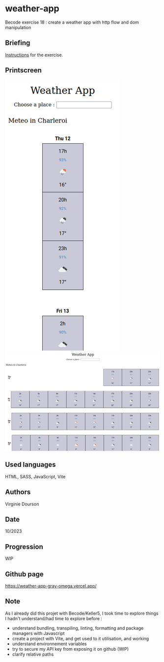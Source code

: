 # weather-app
Becode exercise 18 : create a weather app with http flow and dom manipulation

## Briefing
[Instructions](https://github.com/becodeorg/CRL-KELLER-6/tree/main/1.TRAIL/2.The-Hill/1.DOM/13.Weather-app) for the exercise.

## Printscreen
![Printscreen mobile](assets/Printscreen-mobile.png)
![Printscreen desktop](assets/Printscreen-desktop.png)

## Used languages
HTML, SASS, JavaScript, Vite

## Authors
Virginie Dourson

## Date
10/2023

## Progression
WIP

## Github page
https://weather-app-gray-omega.vercel.app/

## Note
As I already did this projet with Becode/Keller5, I took time to explore things I hadn't understand/had time to explore before :
- understand bundling, transpiling, linting, formatting and package managers with Javascript 
- create a project with Vite, and get used to it utilisation, and working
- understand environnement variables
- try to secure my API key from exposing it on github (WIP)
- clarify relative paths

